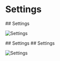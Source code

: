 # Settings

<slide>
## Settings

![](tableview.png "Settings") 

</slide>

<slide>
## Settings

</slide>
    
<slide>
## Settings

![](tableview.png "Settings") 

</slide>

